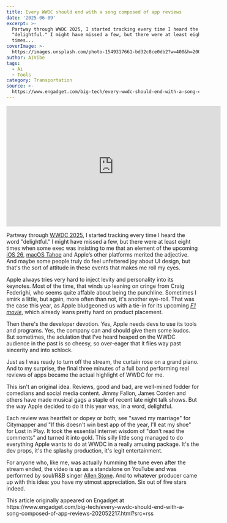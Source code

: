 ```yaml
---
title: Every WWDC should end with a song composed of app reviews
date: '2025-06-09'
excerpt: >-
  Partway through WWDC 2025, I started tracking every time I heard the word
  "delightful." I might have missed a few, but there were at least eight
  times...
coverImage: >-
  https://images.unsplash.com/photo-1549317661-bd32c8ce0db2?w=400&h=200&fit=crop&auto=format
author: AIVibe
tags:
  - Ai
  - Tools
category: Transportation
source: >-
  https://www.engadget.com/big-tech/every-wwdc-should-end-with-a-song-composed-of-app-reviews-202052217.html?src=rss
---
```

<div id="83140bb25a82437f8a5c036a0bd1c64e"><iframe width="560" height="315" src="https://www.youtube.com/embed/_E821In6oKo?si=TEAyUIVFE06HqL4P" title="YouTube video player" frameborder="0" allowfullscreen></iframe></div>
<p>Partway through <a data-i13n="elm:context_link;elmt:doNotAffiliate;cpos:1;pos:1" class="no-affiliate-link" href="https://www.engadget.com/big-tech/wwdc-2025-everything-apple-announced-including-ios-26-liquid-glass-design-and-more-171718030.html">WWDC 2025</a>, I started tracking every time I heard the word "delightful." I might have missed a few, but there were at least eight times when some exec was insisting to me that an element of the upcoming <a data-i13n="elm:context_link;elmt:doNotAffiliate;cpos:2;pos:1" class="no-affiliate-link" href="https://www.engadget.com/mobile/smartphones/apple-reveals-comprehensive-redesign-for-ios-26-at-wwdc-2025-171650751.html">iOS 26</a>, <a data-i13n="elm:context_link;elmt:doNotAffiliate;cpos:3;pos:1" class="no-affiliate-link" href="https://www.engadget.com/computing/macos-tahoe-26-will-bring-apples-new-liquid-glass-ui-to-your-desktop-174149070.html">macOS Tahoe</a> and Apple’s other platforms merited the adjective. And maybe some people truly do feel unfettered joy about UI design, but that's the sort of attitude in these events that makes me roll my eyes.</p>
<p>Apple always tries very hard to inject levity and personality into its keynotes. Most of the time, that winds up leaning on cringe from Craig Federighi, who seems quite affable about being the punchline. Sometimes I smirk a little, but again, more often than not, it's another eye-roll. That was the case this year, as Apple bludgeoned us with a tie-in for its upcoming <a data-i13n="elm:context_link;elmt:doNotAffiliate;cpos:4;pos:1" class="no-affiliate-link" href="https://www.engadget.com/entertainment/tv-movies/the-new-f1-trailer-has-star-power-fast-cars-and-product-placement-165742662.html"><em>F1 movie</em></a>, which already leans pretty hard on product placement.</p>
<span id="end-legacy-contents"></span><p>Then there's the developer devotion. Yes, Apple needs devs to use its tools and programs. Yes, the company can and should give them some kudos. But sometimes, the adulation that I've heard heaped on the WWDC audience in the past is so cheesy, so over-eager that it flies way past sincerity and into schlock.</p>
<p>Just as I was ready to turn off the stream, the curtain rose on a grand piano. And to my surprise, the final three minutes of a full band performing real reviews of apps became the actual highlight of WWDC for me.</p>
<p>This isn't an original idea. Reviews, good and bad, are well-mined fodder for comedians and social media content. Jimmy Fallon, James Corden and others have made musical gags a staple of recent late night talk shows. But the way Apple decided to do it this year was, in a word, delightful.</p>
<p>Each review was heartfelt or dopey or both; see "saved my marriage" for Citymapper and "If this doesn't win best app of the year, I'll eat my shoe" for Lost in Play. It took the essential internet wisdom of "don't read the comments" and turned it into gold. This silly little song managed to do everything Apple wants to do at WWDC in a really amusing package. It's the dev props, it's the splashy production, it's legit entertainment.</p>
<p>For anyone who, like me, was actually humming the tune even after the stream ended, the video is up as a standalone on YouTube and was performed by soul/R&amp;B singer <a data-i13n="elm:context_link;elmt:doNotAffiliate;cpos:5;pos:1" class="no-affiliate-link" href="https://www.allenstone.com/">Allen Stone</a>. And to whatever producer came up with this idea: you have my utmost appreciation. Six out of five stars indeed.</p>This article originally appeared on Engadget at https://www.engadget.com/big-tech/every-wwdc-should-end-with-a-song-composed-of-app-reviews-202052217.html?src=rss
